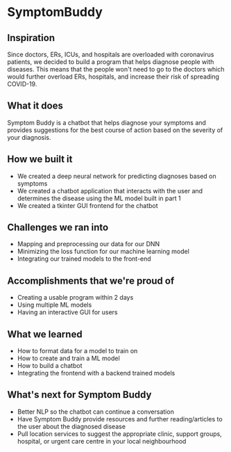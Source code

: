 # SymptomBuddy

## Inspiration

Since doctors, ERs, ICUs, and hospitals are overloaded with coronavirus patients, we decided to build a program that helps diagnose people with diseases. This means that the people won't need to go to the doctors which would further overload ERs, hospitals, and increase their risk of spreading COVID-19.

## What it does
Symptom Buddy is a chatbot that helps diagnose your symptoms and provides suggestions for the best course of action based on the severity of your diagnosis.

## How we built it
- We created a deep neural network for predicting diagnoses based on symptoms
- We created a chatbot application that interacts with the user and determines the disease using the ML model built in part 1
- We created a tkinter GUI frontend for the chatbot

## Challenges we ran into
- Mapping and preprocessing our data for our DNN
- Minimizing the loss function for our machine learning model
- Integrating our trained models to the front-end

## Accomplishments that we're proud of
- Creating a usable program within 2 days
- Using multiple ML models
- Having an interactive GUI for users

## What we learned
- How to format data for a model to train on
- How to create and train a ML model
- How to build a chatbot
- Integrating the frontend with a backend trained models

## What's next for Symptom Buddy
- Better NLP so the chatbot can continue a conversation
- Have Symptom Buddy provide resources and further reading/articles to the user about the diagnosed disease
- Pull location services to suggest the appropriate clinic, support groups, hospital, or urgent care centre in your local neighbourhood
